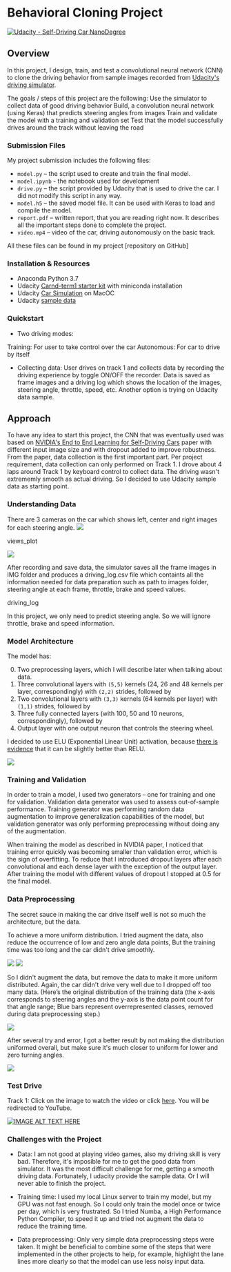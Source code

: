 # Behavioral Cloning Project

[![Udacity - Self-Driving Car NanoDegree](https://s3.amazonaws.com/udacity-sdc/github/shield-carnd.svg)](http://www.udacity.com/drive)

Overview
---


In this project, I design, train, and test a convolutional neural network (CNN) to clone the driving behavior from sample images recorded from [Udacity's driving simulator](https://github.com/udacity/self-driving-car-sim). 

The goals / steps of this project are the following: Use the simulator to collect data of good driving behavior Build, a convolution neural network (using Keras) that predicts steering angles from images Train and validate the model with a training and validation set Test that the model successfully drives around the track without leaving the road


### Submission Files

My project submission includes the following files:

* ```model.py``` – the script used to create and train the final model.
* ```model.ipynb``` - the notebook used for development
* ```drive.py``` – the script provided by Udacity that is used to drive the car. I did not modify this script in any way.
* ```model.h5``` – the saved model file. It can be used with Keras to load and compile the model.
* ```report.pdf``` – written report, that you are reading right now. It describes all the important steps done to complete the project.
* ```video.mp4``` – video of the car, driving autonomously on the basic track.

All these files can be found in my project [repository on GitHub]

### Installation & Resources
* Anaconda Python 3.7
* Udacity [Carnd-term1 starter kit](https://github.com/udacity/CarND-Term1-Starter-Kit) with miniconda installation
* Udacity [Car Simulation](https://github.com/udacity/self-driving-car-sim) on MacOC
* Udacity [sample data](https://d17h27t6h515a5.cloudfront.net/topher/2016/December/584f6edd_data/data.zip)

### Quickstart

* Two driving modes:

Training: For user to take control over the car
Autonomous: For car to drive by itself

* Collecting data: User drives on track 1 and collects data by recording the driving experience by toggle ON/OFF the recorder. Data is saved as frame images and a driving log which shows the location of the images, steering angle, throttle, speed, etc. Another option is trying on Udacity data sample.

Approach
---

To have any idea to start this project, the CNN that was eventually used was based on [NVIDIA's End to End Learning for Self-Driving Cars](https://arxiv.org/pdf/1604.07316v1.pdf) paper with different input image size and with dropout added to improve robustness. From the paper, data collection is the first important part. Per project requirement, data collection can only performed on Track 1. I drove about 4 laps around Track 1 by keyboard control to collect data. The driving wasn't extrememly smooth as actual driving. So I decided to use Udacity sample data as starting point.

### Understanding Data
There are 3 cameras on the car which shows left, center and right images for each steering angle.
<img src="./examples/camera.png">

views_plot

<img src="./examples/data_log.png">

After recording and save data, the simulator saves all the frame images in IMG folder and produces a driving_log.csv file which containts all the information needed for data preparation such as path to images folder, steering angle at each frame, throttle, brake and speed values.

driving_log

In this project, we only need to predict steering angle. So we will ignore throttle, brake and speed information.

### Model Architecture
The model has:

0. Two preprocessing layers, which I will describe later when talking about data.
1. Three convolutional layers with ```(5,5)``` kernels (24, 26 and 48 kernels per layer, correspondingly) with ```(2,2)``` strides, followed by
2. Two convolutional layers with ```(3,3)``` kernels (64 kernels per layer) with ```(1,1)``` strides, followed by
3. Three fully connected layers (with 100, 50 and 10 neurons, correspondingly), followed by
4. Output layer with one output neuron that controls the steering wheel.

I decided to use ELU (Exponential Linear Unit) activation, because [there is evidence](http://image-net.org/challenges/posters/JKU_EN_RGB_Schwarz_poster.pdf) that it can be slightly better than RELU. 

<img src="./examples/model.png">


### Training and Validation
In order to train a model, I used two generators – one for training and one for validation. Validation data generator was used to assess out-of-sample performance. Training generator was performing random data augmentation to improve generalization capabilities of the model, but validation generator was only performing preprocessing without doing any of the augmentation. 

When training the model as described in NVIDIA paper, I noticed that training error quickly was becoming smaller than validation error, which is the sign of overfitting. To reduce that I introduced dropout layers after each convolutional and each dense layer with the exception of the output layer. After training the model with different values of dropout I stopped at 0.5 for the final model.



### Data Preprocessing

The secret sauce in making the car drive itself well is not so much the architecture, but the data.

To achieve a more uniform distribution. I tried augment the data, also reduce the occurrence of low and zero angle data points, 
But the training time was too long and the car didn't drive smoothly.

<img src="./examples/hist_aug.png">
<img src="./examples/hist_aug_2.png">

So I didn't augment the data, but remove the data to make it more uniform distributed. Again, the car didn't drive very well due to I dropped off too many data. (Here’s the original distribution of the training data (the x-axis corresponds to steering angles and the y-axis is the data point count for that angle range; Blue bars represent overrepresented classes, removed during data preprocessing step.)

<img src="./examples/hist_depth10.png">

After several try and error, I got a better result by not making the distribution uniformed overall, but make sure it's much closer to uniform for lower and zero turning angles.

<img src="./examples/hist_depth3.png">

### Test Drive

Track 1: 
Click on the image to watch the video or click [here](https://youtu.be/ULiEcbUM2io). You will be redirected to YouTube.

[![IMAGE ALT TEXT HERE](./examples/youtube.png)](https://youtu.be/ULiEcbUM2io)



### Challenges with the Project

* Data:
I am not good at playing video games, also my driving skill is very bad. Therefore, it's imposible for me to get the good data from simulator. It was the most difficult challenge for me, getting a smooth driving data. Fortunately, I udacity provide the sample data. Or I will never able to finish the project.

* Training time:
I used my local Linux server to train my model, but my GPU was not fast enough. So I could only train the model once or twice per day, which is very frustrated. So I tried Numba, a High Performance Python Compiler, to speed it up and tried not augment the data to reduce the training time.

* Data preprocessing:
Only very simple data preprocessing steps were taken. It might be beneficial to combine some of the steps that were implemented in the other projects to help, for example, highlight the lane lines more clearly so that the model can use less noisy input data.


